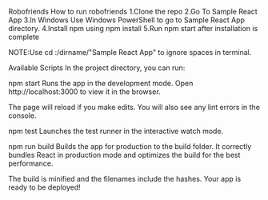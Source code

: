Robofriends
How to run robofriends
1.Clone the repo
2.Go To Sample React App
3.In Windows Use Windows PowerShell to go to Sample React App directory.
4.Install npm using npm install
5.Run npm start after installation is complete


NOTE:Use cd :/dirname/"Sample React App" to ignore spaces in terminal.

Available Scripts
In the project directory, you can run:

npm start
Runs the app in the development mode.
Open http://localhost:3000 to view it in the browser.

The page will reload if you make edits.
You will also see any lint errors in the console.

npm test
Launches the test runner in the interactive watch mode.

npm run build
Builds the app for production to the build folder.
It correctly bundles React in production mode and optimizes the build for the best performance.

The build is minified and the filenames include the hashes.
Your app is ready to be deployed!

